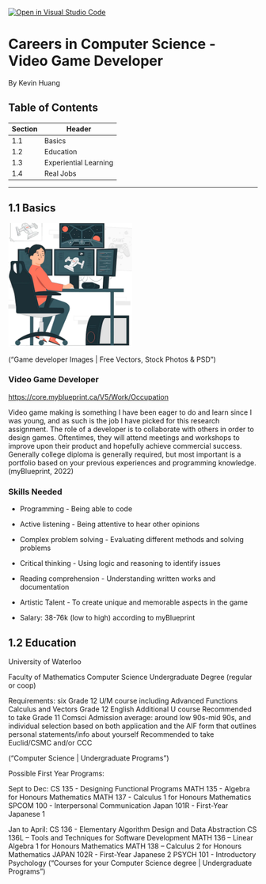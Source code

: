 [![Open in Visual Studio Code](https://classroom.github.com/assets/open-in-vscode-c66648af7eb3fe8bc4f294546bfd86ef473780cde1dea487d3c4ff354943c9ae.svg)](https://classroom.github.com/online_ide?assignment_repo_id=8878124&assignment_repo_type=AssignmentRepo)
# Careers in Computer Science - Video Game Developer
By Kevin Huang


## Table of Contents

| Section  | Header  |
|---|---|
| 1.1  | Basics  |
| 1.2  | Education  |
| 1.3  | Experiential Learning  |
| 1.4  | Real Jobs  |

---


## 1.1 Basics

<img src = "gamedeveloper_image.PNG"  width = "250"  height = "250">


(“Game developer Images | Free Vectors, Stock Photos & PSD”)
 
###      Video Game Developer
https://core.myblueprint.ca/V5/Work/Occupation  


Video game making is something I have been eager to do and learn since I was young, and as such is the job I have picked for this research assignment. The role of a developer is to collaborate with others in order to design games. Oftentimes, they will attend meetings and workshops to improve upon their product and hopefully achieve commercial success. Generally college diploma is generally required, but most important is a portfolio based on your previous experiences and programming knowledge. (myBlueprint, 2022) 



### Skills Needed
* Programming - Being able to code
* Active listening - Being attentive to hear other opinions
* Complex problem solving - Evaluating different methods and solving problems
* Critical thinking - Using logic and reasoning to identify issues
* Reading comprehension - Understanding written works and documentation
* Artistic Talent - To create unique and memorable aspects in the game

* Salary: 38-76k (low to high) according to myBlueprint


## 1.2 Education


University of Waterloo

Faculty of Mathematics
Computer Science Undergraduate Degree (regular or coop)

Requirements:
six Grade 12 U/M course including
Advanced Functions
Calculus and Vectors
Grade 12 English
Additional U course
Recommended to take Grade 11 Comsci
Admission average: around low 90s-mid 90s, and individual selection
based on both application and the AIF form that outlines personal statements/info about yourself
Recommended to take Euclid/CSMC and/or CCC

 (“Computer Science | Undergraduate Programs”)

Possible First Year Programs:

Sept to Dec:
CS 135 - Designing Functional Programs
MATH 135 - Algebra for Honours Mathematics
MATH 137 - Calculus 1 for Honours Mathematics
SPCOM 100 - Interpersonal Communication
Japan 101R - First-Year Japanese 1

Jan to April:
CS 136 - Elementary Algorithm Design and Data Abstraction
CS 136L – Tools and Techniques for Software Development
MATH 136 – Linear Algebra 1 for Honours Mathematics
MATH 138 – Calculus 2 for Honours Mathematics
JAPAN 102R - First-Year Japanese 2
PSYCH 101 - Introductory Psychology
(“Courses for your Computer Science degree | Undergraduate Programs”)
